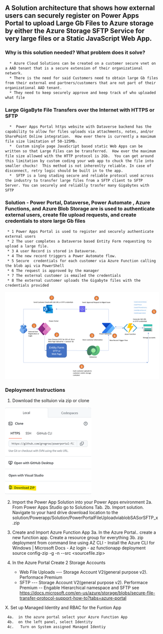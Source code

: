 ## A Solution architecture that shows how external users can securely register on Power Apps Portal  to upload Large Gb Files to Azure storage by either the Azure Storage SFTP Service for very large files or a Static JavaScript Web App.

### Why is this solution needed?  What problem does it solve?
      * Azure Cloud Solutions can be created on a customer secure vnet on a AAD tenant that is a secure extension of their organizational network.
      * There is the need for said Customers need to obtain large Gb files from their external end partners/customers that are not part of their organizational AAD tenant. 
      * They need to keep securely approve and keep track of who uploaded what file
### Large GigaByte File Transfers over the Internet with HTTPS or SFTP
      *  Power Apps Portal https website with Dataverse backend has the capability to allow for files uploads via attachments, notes, and/or SharePoint Online integration.  How ever there is currently a maximum file size limitation of 50-125Mb.
      *  Custom single page JavaScript based static Web Apps can be written so that Large Files can be transferred.  How ever the maximum file size allowed with the HTTP protocol is 2Gb.  You can get around this limitation by custom coding your web app to chuck the file into smaller chucks!  This method is not inherenlty reliable. In case of disconnect, retry logic should be built in to the app.
      *  SFTP is a long stading secure and reliable protocol used across the industry to transfer large files from a SFTP client to SFTP Server. You can securely and reliablly trasfer many Gigabytes with SFTP
### Solution -  Power Portal, Dataverse, Power Automate , Azure Functions, and Azure Blob Storage are is used to authenticate external users, create file upload requests, and create credentials to store large Gb files
     * 1 Power Apps Portal is used to register and securely authenticate external users 
     * 2 The user completes a Dataverse based Entity Form requesting to upload a large file. 
     * 3 A user Record is stored in Dataverse. 
     * 4 The new record triggers a Power Automate flow.
     * 5 Secure  credentials for each customer via Azure Function calling the blob api via PowerShell
     * 6 The request is approved by the manager
     * 7 The external customer is emailed the credentials
     * 8 The external customer uploads the Gigabyte files with the credentials provided




    




  


![Alt Image text](/architecture.png?raw=true "Architecture")

### Deployment Instructions
1. Download the soltuion via zip or clone

![Alt Image text](/download.png?raw=true "Architecture")

2. Import the Power App Solution into your Power Apps environment
     2a. From Power Apps Studio go to Solutions Tab. 
     2b. Import solution.  Navigate to your hard drive download location to the solution/Powerapp/Solution/PowerPortalFileUploadviablobSASorSFTP_x.zip
 
3. Create and Import Azure Function App
     3a. In the Azure Portal.. create a new function app.  Create a resource group for everything
     3b. zip deployment from command line using AZ CLI
         - Install the Azure CLI for Windows | Microsoft Docs
         -  Az login
         -  az functionapp deployment source config-zip -g <Resource Group Name> -n <Function App Name>  --src <sourcefile.zip>
     
4.  In the Azure Portal Create 2 Storage Accounts
     - Web File Uploads ---   Storage Account V2(general purpose v2).  Performace Premium
     - SFTP             ---   Storage Account V2(general purpose v2).  Performace Premium 
          -- Engable Hierarchical namespace and SFTP  see https://docs.microsoft.com/en-us/azure/storage/blobs/secure-file-transfer-protocol-support-how-to?tabs=azure-portal
     
X. Set up Managed Identity and RBAC for the Funtion App
     
     4a.  in the azure portal select your Azure Function App
     4b.  on the left panel, select Identity
     4c.   Turn on System assigned Managed Identiy


